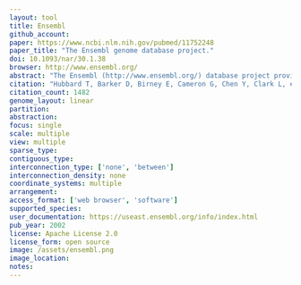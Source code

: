 ```yaml
---
layout: tool 
title: Ensembl
github_account: 
paper: https://www.ncbi.nlm.nih.gov/pubmed/11752248
paper_title: "The Ensembl genome database project."
doi: 10.1093/nar/30.1.38
browser: http://www.ensembl.org/
abstract: "The Ensembl (http://www.ensembl.org/) database project provides a bioinformatics framework to organise biology around the sequences of large genomes. It is a comprehensive source of stable automatic annotation of the human genome sequence, with confirmed gene predictions that have been integrated with external data sources, and is available as either an interactive web site or as flat files. It is also an open source software engineering project to develop a portable system able to handle very large genomes and associated requirements from sequence analysis to data storage and visualisation. The Ensembl site is one of the leading sources of human genome sequence annotation and provided much of the analysis for publication by the international human genome project of the draft genome. The Ensembl system is being installed around the world in both companies and academic sites on machines ranging from supercomputers to laptops."
citation: "Hubbard T, Barker D, Birney E, Cameron G, Chen Y, Clark L, et al. The Ensembl genome database project. Nucleic Acids Res. academic.oup.com; 2002;30: 38–41."
citation_count: 1482
genome_layout: linear
partition: 
abstraction: 
focus: single
scale: multiple
view: multiple
sparse_type: 
contiguous_type: 
interconnection_type: ['none', 'between']
interconnection_density: none
coordinate_systems: multiple
arrangement: 
access_format: ['web browser', 'software']
supported_species: 
user_documentation: https://useast.ensembl.org/info/index.html
pub_year: 2002
license: Apache License 2.0
license_form: open source
image: /assets/ensembl.png
image_location: 
notes: 
---
```

